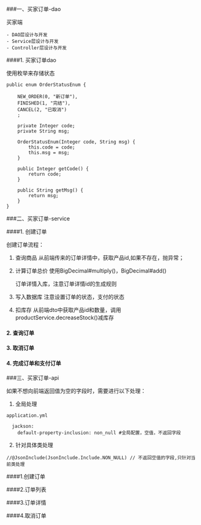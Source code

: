 ###一、买家订单-dao

   买家端
   
    - DAO层设计与开发
    - Service层设计与开发
    - Controller层设计与开发
   

####1. 买家订单dao

使用枚举来存储状态

```
public enum OrderStatusEnum {

    NEW_ORDER(0, "新订单"),
    FINISHED(1, "完结"),
    CANCEL(2, "已取消")
    ;

    private Integer code;
    private String msg;

    OrderStatusEnum(Integer code, String msg) {
        this.code = code;
        this.msg = msg;
    }

    public Integer getCode() {
        return code;
    }

    public String getMsg() {
        return msg;
    }
}
```

###二、买家订单-service

####1. 创建订单
 
创建订单流程：

1. 查询商品
    从前端传来的订单详情中，获取产品id,如果不存在，抛异常；

2. 计算订单总价
    使用BigDecimal#multiply()，BigDecimal#add()
    
    订单详情入库，注意订单详情id的生成规则
    
3. 写入数据库
    注意设置订单的状态，支付的状态
    
4. 扣库存
    从前端dto中获取产品id和数量，调用productService.decreaseStock()减库存
    
#### 2. 查询订单

#### 3. 取消订单

#### 4. 完成订单和支付订单

###三、买家订单-api

如果不想向前端返回值为空的字段时，需要进行以下处理：

1. 全局处理

```
application.yml

  jackson:
    default-property-inclusion: non_null #全局配置，空值，不返回字段
```

2. 针对具体类处理

```
//@JsonInclude(JsonInclude.Include.NON_NULL) // 不返回空值的字段,只针对当前类处理
```

####1.创建订单

####2.订单列表

####3.订单详情

####4.取消订单